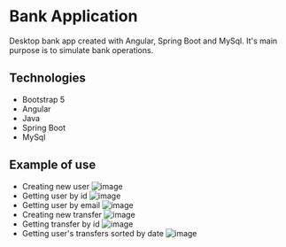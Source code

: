 # Bank Application 
Desktop bank app created with Angular, Spring Boot and MySql. It's main purpose is to simulate bank operations. 

## Technologies
* Bootstrap 5
* Angular 
* Java
* Spring Boot
* MySql

## Example of use
* Creating new user
![image](https://github.com/GebratenesOmelett/Bank-Project/assets/78979897/9cab46b7-54ba-45d3-b68e-688a0898c2d9)
* Getting user by id
![image](https://github.com/GebratenesOmelett/Bank-Project/assets/78979897/e050dea9-aab1-43f1-b300-913784bba17e)
* Getting user by email
![image](https://github.com/GebratenesOmelett/Bank-Project/assets/78979897/77e7bd7a-ff8b-47b8-8664-40f809ec1905)
* Creating new transfer
![image](https://github.com/GebratenesOmelett/Bank-Project/assets/78979897/39d8e37d-b5db-4a82-8db6-80a41e123066)
* Getting transfer by id
![image](https://github.com/GebratenesOmelett/Bank-Project/assets/78979897/05aca6c3-b724-43d9-90fc-9bf6d91a356a)
* Getting user's transfers sorted by date
![image](https://github.com/GebratenesOmelett/Bank-Project/assets/78979897/0f785e05-f1cc-42ff-9597-bb7dd85f6a3f)

